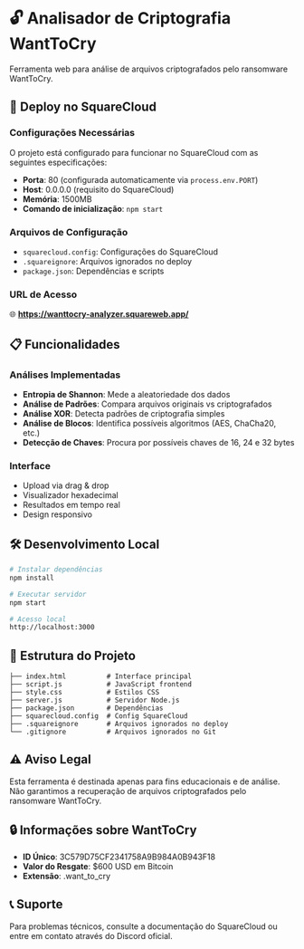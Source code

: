 # 🔓 Analisador de Criptografia WantToCry

Ferramenta web para análise de arquivos criptografados pelo ransomware WantToCry.

## 🚀 Deploy no SquareCloud

### Configurações Necessárias

O projeto está configurado para funcionar no SquareCloud com as seguintes especificações:

- **Porta**: 80 (configurada automaticamente via `process.env.PORT`)
- **Host**: 0.0.0.0 (requisito do SquareCloud)
- **Memória**: 1500MB
- **Comando de inicialização**: `npm start`

### Arquivos de Configuração

- `squarecloud.config`: Configurações do SquareCloud
- `.squareignore`: Arquivos ignorados no deploy
- `package.json`: Dependências e scripts

### URL de Acesso

🌐 **https://wanttocry-analyzer.squareweb.app/**

## 📋 Funcionalidades

### Análises Implementadas
- **Entropia de Shannon**: Mede a aleatoriedade dos dados
- **Análise de Padrões**: Compara arquivos originais vs criptografados
- **Análise XOR**: Detecta padrões de criptografia simples
- **Análise de Blocos**: Identifica possíveis algoritmos (AES, ChaCha20, etc.)
- **Detecção de Chaves**: Procura por possíveis chaves de 16, 24 e 32 bytes

### Interface
- Upload via drag & drop
- Visualizador hexadecimal
- Resultados em tempo real
- Design responsivo

## 🛠️ Desenvolvimento Local

```bash
# Instalar dependências
npm install

# Executar servidor
npm start

# Acesso local
http://localhost:3000
```

## 📁 Estrutura do Projeto

```
├── index.html          # Interface principal
├── script.js           # JavaScript frontend
├── style.css           # Estilos CSS
├── server.js           # Servidor Node.js
├── package.json        # Dependências
├── squarecloud.config  # Config SquareCloud
├── .squareignore       # Arquivos ignorados no deploy
└── .gitignore          # Arquivos ignorados no Git
```

## ⚠️ Aviso Legal

Esta ferramenta é destinada apenas para fins educacionais e de análise. Não garantimos a recuperação de arquivos criptografados pelo ransomware WantToCry.

## 🔒 Informações sobre WantToCry

- **ID Único**: 3C579D75CF2341758A9B984A0B943F18
- **Valor do Resgate**: $600 USD em Bitcoin
- **Extensão**: .want_to_cry

## 📞 Suporte

Para problemas técnicos, consulte a documentação do SquareCloud ou entre em contato através do Discord oficial.